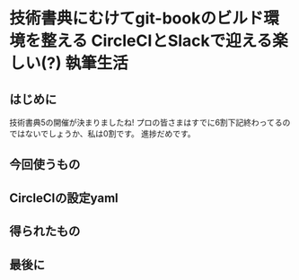 # 技術書典にむけてgit-bookのビルド環境を整える CircleCIとSlackで迎える楽しい(?) 執筆生活

## はじめに

技術書典5の開催が決まりましたね! プロの皆さまはすでに6割下記終わってるのではないでしょうか、私は0割です。 進捗だめです。  


## 今回使うもの

## CircleCIの設定yaml

## 得られたもの

## 最後に

